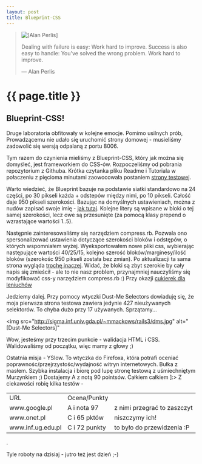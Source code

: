 ```yaml
---
layout: post
title: Blueprint-CSS
---
```


<blockquote>
<img src="../../../../images/alan-perlis.gif" alt="[Alan Perlis]" />
<p>
  Dealing with failure is easy: Work hard to improve. Success is also
  easy to handle: You've solved the wrong problem. Work hard to improve.
</p>
<p class="author">— Alan Perlis</p>
</blockquote>

# {{ page.title }}

## Blueprint-CSS!

Druge laboratoria obfitowały w kolejne emocje. Pomimo usilnych prób, Prowadzącemu nie udało się uruchomić strony domowej - musieliśmy zadowolić się wersją odpalaną z portu 8006.
    
Tym razem do czynienia mieliśmy z Blueprint-CSS, który jak można się domyśleć, jest frameworkiem do CSS-ów. Rozpoczeliśmy od pobrania repozytorium z Githuba. Krótka czytanka pliku Readme i Tutoriala w połaczeniu z pięcioma minutami zaowocowała postaniem [strony testowej](http://sigma.inf.ug.edu.pl/~mmackows/rails3/maq.html).
   
Warto wiedzieć, że Blueprint bazuje na podstawie siatki standardowo na 24 części, po 30 pikseli każda + odstepów między nimi, po 10 pikseli. Całość daje 950 pikseli szerokości. Bazując na domyślnych ustawieniach, można z nudów zapisać swoje imię - [jak tutaj](http://sigma.inf.ug.edu.pl/~mmackows/rails3/maq2.html). Kolejne litery są wpisane w bloki o tej samej szerokości, lecz owe są przesunięte (za pomocą klasy prepend o wzrastające wartości 1..5).
   
Następnie zainteresowaliśmy się narzędziem compress.rb. Pozwala ono spersonalizować ustawienia dotyczące szerokości bloków i odstępów, o których wspomniałem wyżej. Wyeksportowałem nowe pliki css, wybierając następujące wartości 40/25/15, kolejno szerość bloków/marginesy/ilość bloków (szerokośc 950 pikseli została bez zmian). Po aktualizacji ta sama strona wygląda [trochę inaczej](http://sigma.inf.ug.edu.pl/~mmackows/rails3/maq3.html). Widać, że bloki są zbyt szerokie by cały napis się zmieścił - ale to nie nasz problem, przynajmniej nauczyliśmy się modyfikować css-y narzędziem compress.rb :) Przy okazji [cukierek dla leniuchów](http://kematzy.com/blueprint-generator/)
   
Jedziemy dalej. Przy pomocy wtyczki Dust-Me Selectors dowiaduję się, że moja pierwsza strona testowa zawiera jedynie 427 nieużywanych selektorów. To chyba dużo przy 17 używanych. Sprzątamy...

<img src="http://sigma.inf.univ.gda.pl/~mmackows/rails3/dms.jpg" alt="[Dust-Me Selectors]"
   
Wow, jesteśmy przy trzecim punkcie - walidacja HTML i CSS. Walidowaliśmy od początku, więc mamy z głowy ;)
   
Ostatnia misja - YSlow. To wtyczka do Firefoxa, która potrafi oceniać poprawnośc/przejrzystośc/wydajność witryn internetowych. Bułka z masłem. Szybka instalacja i biorę pod lupę stronę testową z uśmiechniętym Murzynkiem ;) Dostajemy A z notą 90 pointsów. Całkiem całkiem ]:> Z ciekawości robię kilka testów - 

<table><tr><td>URL</td><td>Ocena/Punkty</td><td></td></tr>
<tr><td>www.google.pl</td><td>A i nota 97</td><td>z nimi przegrać to zaszczyt</td></tr>
<tr><td>www.onet.pl</td><td>C i 65 pktów</td><td>niszczymy ich!</td></tr>
<tr><td>www.inf.ug.edu.pl</td><td>C i 72 punkty</td><td>to było do przewidzenia :P</td></tr>
</table>.

Tyle roboty na dzisiaj - jutro też jest dzień ;-)